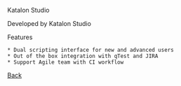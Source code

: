 Katalon Studio

Developed by Katalon Studio

Features
 
    * Dual scripting interface for new and advanced users
    * Out of the box integration with qTest and JIRA
    * Support Agile team with CI workflow

[Back](Portfolio.md)
